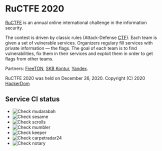 # RuCTFE 2020

[RuCTFE](https://ructfe.org) is an annual online international challenge in the information security.

The contest is driven by classic rules (Attack-Defense [CTF](https://en.wikipedia.org/wiki/Capture_the_flag#Computer_security)). Each team is given a set of vulnerable services. Organizers regulary fill services with private information — the flags. The goal of each team is to find vulnerabilities, fix them in their services and exploit them in order to get flags from other teams.

Partners: [FreeTON](https://freeton.org), [SKB Kontur](https://kontur.ru/rabota?utm_source=ructf), [Yandex](http://company.yandex.com/).

RuCTFE 2020 was held on December 26, 2020.
Copyright (C) 2020 [HackerDom](http://hackerdom.ru)

## Service CI status
* ![Check mudarabah](https://github.com/HackerDom/ructfe-2020/workflows/Check%20mudarabah/badge.svg)
* ![Check sesame](https://github.com/HackerDom/ructfe-2020/workflows/Check%20sesame/badge.svg)
* ![Check scrolls](https://github.com/HackerDom/ructfe-2020/workflows/Check%20scrolls/badge.svg)
* ![Check mumbler](https://github.com/HackerDom/ructfe-2020/workflows/Check%20mumbler/badge.svg)
* ![Check keeper](https://github.com/HackerDom/ructfe-2020/workflows/Check%20keeper/badge.svg)
* ![Check carpetradar24](https://github.com/HackerDom/ructfe-2020/workflows/Check%20carpetradar24/badge.svg)
* ![Check notary](https://github.com/HackerDom/ructfe-2020/workflows/Check%20notary/badge.svg)
